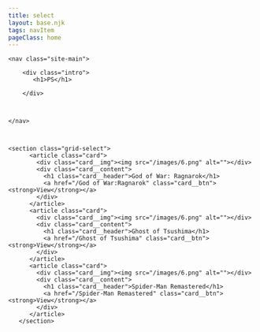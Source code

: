 ```yaml
---
title: select
layout: base.njk
tags: navItem
pageClass: home
---
```




    <nav class="site-main">

        <div class="intro">
           <h1>PS</h1>

        </div>



    </nav>



    <section class="grid-select">
          <article class="card">
            <div class="card__img"><img src="/images/6.png" alt=""></div>
            <div class="card__content">
              <h1 class="card__header">God of War: Ragnarok</h1>
              <a href="/God of War:Ragnarok" class="card__btn"><strong>View</strong></a>
            </div>
          </article>
          <article class="card">
            <div class="card__img"><img src="/images/6.png" alt=""></div>
            <div class="card__content">
              <h1 class="card__header">Ghost of Tsushima</h1>
              <a href="/Ghost of Tsushima" class="card__btn"><strong>View</strong></a>
            </div>
          </article>
          <article class="card">
            <div class="card__img"><img src="/images/6.png" alt=""></div>
            <div class="card__content">
              <h1 class="card__header">Spider-Man Remastered</h1>
              <a href="/Spider-Man Remastered" class="card__btn"><strong>View</strong></a>
            </div>
          </article>
       </section>




       